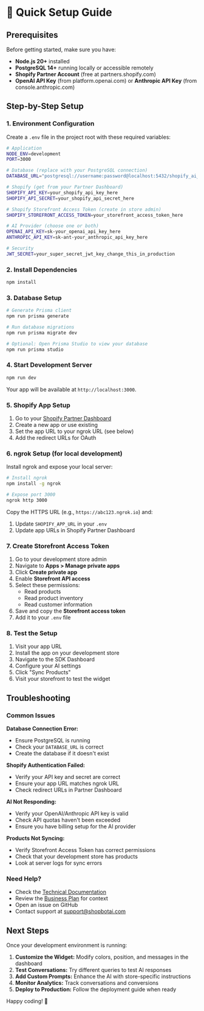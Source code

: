 # 🚀 Quick Setup Guide

## Prerequisites

Before getting started, make sure you have:

- **Node.js 20+** installed
- **PostgreSQL 14+** running locally or accessible remotely
- **Shopify Partner Account** (free at partners.shopify.com)
- **OpenAI API Key** (from platform.openai.com) or **Anthropic API Key** (from console.anthropic.com)

## Step-by-Step Setup

### 1. Environment Configuration

Create a `.env` file in the project root with these required variables:

```bash
# Application
NODE_ENV=development
PORT=3000

# Database (replace with your PostgreSQL connection)
DATABASE_URL="postgresql://username:password@localhost:5432/shopify_ai_assistant"

# Shopify (get from your Partner Dashboard)
SHOPIFY_API_KEY=your_shopify_api_key_here
SHOPIFY_API_SECRET=your_shopify_api_secret_here

# Shopify Storefront Access Token (create in store admin)
SHOPIFY_STOREFRONT_ACCESS_TOKEN=your_storefront_access_token_here

# AI Provider (choose one or both)
OPENAI_API_KEY=sk-your_openai_api_key_here
ANTHROPIC_API_KEY=sk-ant-your_anthropic_api_key_here

# Security
JWT_SECRET=your_super_secret_jwt_key_change_this_in_production
```

### 2. Install Dependencies

```bash
npm install
```

### 3. Database Setup

```bash
# Generate Prisma client
npm run prisma generate

# Run database migrations
npm run prisma migrate dev

# Optional: Open Prisma Studio to view your database
npm run prisma studio
```

### 4. Start Development Server

```bash
npm run dev
```

Your app will be available at `http://localhost:3000`.

### 5. Shopify App Setup

1. Go to your [Shopify Partner Dashboard](https://partners.shopify.com)
2. Create a new app or use existing
3. Set the app URL to your ngrok URL (see below)
4. Add the redirect URLs for OAuth

### 6. ngrok Setup (for local development)

Install ngrok and expose your local server:

```bash
# Install ngrok
npm install -g ngrok

# Expose port 3000
ngrok http 3000
```

Copy the HTTPS URL (e.g., `https://abc123.ngrok.io`) and:
1. Update `SHOPIFY_APP_URL` in your `.env`
2. Update app URLs in Shopify Partner Dashboard

### 7. Create Storefront Access Token

1. Go to your development store admin
2. Navigate to **Apps > Manage private apps**
3. Click **Create private app**
4. Enable **Storefront API access**
5. Select these permissions:
   - Read products
   - Read product inventory
   - Read customer information
6. Save and copy the **Storefront access token**
7. Add it to your `.env` file

### 8. Test the Setup

1. Visit your app URL
2. Install the app on your development store
3. Navigate to the SDK Dashboard
4. Configure your AI settings
5. Click "Sync Products"
6. Visit your storefront to test the widget

## Troubleshooting

### Common Issues

**Database Connection Error:**
- Ensure PostgreSQL is running
- Check your `DATABASE_URL` is correct
- Create the database if it doesn't exist

**Shopify Authentication Failed:**
- Verify your API key and secret are correct
- Ensure your app URL matches ngrok URL
- Check redirect URLs in Partner Dashboard

**AI Not Responding:**
- Verify your OpenAI/Anthropic API key is valid
- Check API quotas haven't been exceeded
- Ensure you have billing setup for the AI provider

**Products Not Syncing:**
- Verify Storefront Access Token has correct permissions
- Check that your development store has products
- Look at server logs for sync errors

### Need Help?

- Check the [Technical Documentation](./TECHNICAL_DOCUMENTATION.md)
- Review the [Business Plan](./BUSINESS_PLAN.md) for context
- Open an issue on GitHub
- Contact support at support@shopbotai.com

## Next Steps

Once your development environment is running:

1. **Customize the Widget:** Modify colors, position, and messages in the dashboard
2. **Test Conversations:** Try different queries to test AI responses
3. **Add Custom Prompts:** Enhance the AI with store-specific instructions
4. **Monitor Analytics:** Track conversations and conversions
5. **Deploy to Production:** Follow the deployment guide when ready

Happy coding! 🎉
